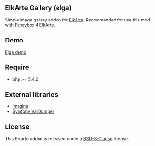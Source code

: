 ## ElkArte Gallery (elga)
Simple image gallery addon for [ElkArte](http://www.elkarte.net/).
Recommended for use this mod with [Fancybox 4 ElkArte](http://www.elkarte.net/community/index.php?topic=1373.0).

## Demo
[Elga demo](http://simaru.tk/index.php?action=gallery)

## Require
- php >= 5.4.0

## External libraries
- [Imagine](https://github.com/avalanche123/Imagine)
- [Symfony VarDumper](http://symfony.com/components/VarDumper)

## License
This Elkarte addon is released under a [BSD-3-Clause](http://opensource.org/licenses/BSD-3-Clause) license.